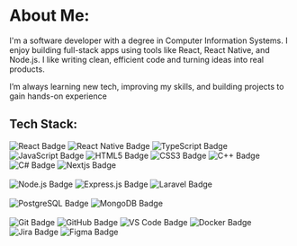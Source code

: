 <h1 align="left">About Me:</h1>

<p align="left">
I'm a software developer with a degree in Computer Information Systems. I enjoy building full-stack apps using tools like React, React Native, and Node.js. I like writing clean, efficient code and turning ideas into real products.
  
I’m always learning new tech, improving my skills, and building projects to gain hands-on experience
</p>

<h2 align="left">Tech Stack:</h2>

<p align="left">

  <!-- Frontend -->
  <img src="https://img.shields.io/badge/React-61DAFB?style=for-the-badge&logo=react&logoColor=black" alt="React Badge"/>
  <img src="https://img.shields.io/badge/React_Native-61DAFB?style=for-the-badge&logo=react&logoColor=white" alt="React Native Badge"/>
  <img src="https://img.shields.io/badge/TypeScript-007ACC?style=for-the-badge&logo=typescript&logoColor=white" alt="TypeScript Badge"/>
  <img src="https://img.shields.io/badge/JavaScript-F7DF1E?style=for-the-badge&logo=javascript&logoColor=black" alt="JavaScript Badge"/>
  <img src="https://img.shields.io/badge/HTML5-E34F26?style=for-the-badge&logo=html5&logoColor=white" alt="HTML5 Badge"/>
  <img src="https://img.shields.io/badge/CSS3-1572B6?style=for-the-badge&logo=css3&logoColor=white" alt="CSS3 Badge"/>
  <img src="https://img.shields.io/badge/C%2B%2B-00599C?style=for-the-badge&logo=c%2B%2B&logoColor=white" alt="C++ Badge"/>
  <img src="https://img.shields.io/badge/C%23-239120?style=for-the-badge&logo=csharp&logoColor=white" alt="C# Badge"/>
  <img src="https://img.shields.io/badge/next.js-000000?style=for-the-badge&logo=nextdotjs&logoColor=white" alt="Nextjs Badge"/>
  <br><br>

  <!-- Backend -->
  <img src="https://img.shields.io/badge/Node.js-339933?style=for-the-badge&logo=node.js&logoColor=white" alt="Node.js Badge"/>
  <img src="https://img.shields.io/badge/Express.js-000000?style=for-the-badge&logo=express&logoColor=white" alt="Express.js Badge"/>
  <img src="https://img.shields.io/badge/Laravel-FF2D20?style=for-the-badge&logo=laravel&logoColor=white" alt="Laravel Badge"/>
  <br><br>

  <!-- Databases -->
  <img src="https://img.shields.io/badge/PostgreSQL-316192?style=for-the-badge&logo=postgresql&logoColor=white" alt="PostgreSQL Badge"/>
  <img src="https://img.shields.io/badge/MongoDB-47A248?style=for-the-badge&logo=mongodb&logoColor=white" alt="MongoDB Badge"/>
  <br><br>

  <!-- Tools & Platforms -->
  <img src="https://img.shields.io/badge/Git-F05032?style=for-the-badge&logo=git&logoColor=white" alt="Git Badge"/>
  <img src="https://img.shields.io/badge/GitHub-181717?style=for-the-badge&logo=github&logoColor=white" alt="GitHub Badge"/>
  <img src="https://img.shields.io/badge/VS_Code-007ACC?style=for-the-badge&logo=visual-studio-code&logoColor=white" alt="VS Code Badge"/>
  <img src="https://img.shields.io/badge/Docker-2496ED?style=for-the-badge&logo=docker&logoColor=white" alt="Docker Badge"/>
  <img src="https://img.shields.io/badge/Jira-0052CC?style=for-the-badge&logo=jira&logoColor=white" alt="Jira Badge"/>
  <img src="https://img.shields.io/badge/Figma-F24E1E?style=for-the-badge&logo=figma&logoColor=white" alt="Figma Badge"/>
</p>

<!--
<h2 align="Left">GitHub Stats:</h2>

<p align="left">
  <img src="https://github-readme-stats.vercel.app/api?username=Mohammed-Abdulwahab22&show_icons=true&theme=radical&include_all_commits=true&count_private=true" alt="Your GitHub Stats" />
</p>

<p align="left">
  <img src="https://github-readme-stats.vercel.app/api/top-langs/?username=Mohammed-Abdulwahab22&layout=compact&theme=radical" alt="Top Languages" />
</p>

<p align="left">
   <img src="https://github-readme-streak-stats.herokuapp.com/?user=Mohammed-Abdulwahab22&theme=radical" alt="GitHub Streak Stats" /> 
</p>

-->



